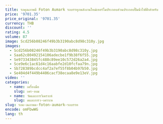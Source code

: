 ```yaml
---
title: รถคุณภาพดี Foton Aumark รถบรรทุกพลังงานใหม่เทอร์โมประกอบส่วนประกอบปั๊มน้ําไฟฟ้าสําหรับ L 113000000074
price: '9701.35'
price_original: '9701.35'
currency: THB
discount: ''
rating: 4.5
volume: 87
image: Scd256b08246f49b3b3190abc8d98c310y.jpg
images:
  - Scd256b08246f49b3b3190abc8d98c310y.jpg
  - Saa62c80492154106adecbe1f9b38f6f55.jpg
  - Se973343845fc488c89ee10c572d26a2a4.jpg
  - Sce9e6c1ac61d4c16aabfe2d10fcfaa79n.jpg
  - Sb728389bcdcc4af2a7ef55f8b04b97b50.jpg
  - Se404d4f449b4406cacf38ecaa8e9e13eV.jpg
video: ''
categories:
  - name: เครื่องมือ
    slug: เคร-องม
  - name: วัดและการวิเคราะห์
    slug: ดและการว-เคราะห
slug: รถค-ณภาพด-foton-aumark-รถบรรท
encode: omFbwWG
lang: th
---
```

  